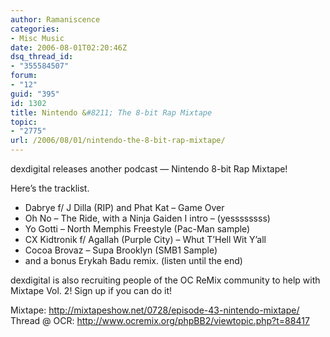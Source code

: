 ```yaml
---
author: Ramaniscence
categories:
- Misc Music
date: 2006-08-01T02:20:46Z
dsq_thread_id:
- "355584507"
forum:
- "12"
guid: "395"
id: 1302
title: Nintendo &#8211; The 8-bit Rap Mixtape
topic:
- "2775"
url: /2006/08/01/nintendo-the-8-bit-rap-mixtape/
---
```


dexdigital releases another podcast &#8212; Nintendo 8-bit Rap Mixtape! 

Here&#8217;s the tracklist.

  * Dabrye f/ J Dilla (RIP) and Phat Kat &#8211; Game Over 
  * Oh No &#8211; The Ride, with a Ninja Gaiden I intro &#8211; (yessssssss) 
  * Yo Gotti &#8211; North Memphis Freestyle (Pac-Man sample) 
  * CX Kidtronik f/ Agallah (Purple City) &#8211; Whut T&#8217;Hell Wit Y&#8217;all 
  * Cocoa Brovaz &#8211; Supa Brooklyn (SMB1 Sample) 
  * and a bonus Erykah Badu remix. (listen until the end) </p> 

dexdigital is also recruiting people of the OC ReMix community to help with Mixtape Vol. 2! Sign up if you can do it!

Mixtape: <a target="_blank" href="http://mixtapeshow.net/0728/episode-43-nintendo-mixtape/">http://mixtapeshow.net/0728/episode-43-nintendo-mixtape/</a>  
Thread @ OCR: <a target="_blank" href="http://www.ocremix.org/phpBB2/viewtopic.php?t=88417">http://www.ocremix.org/phpBB2/viewtopic.php?t=88417</a>